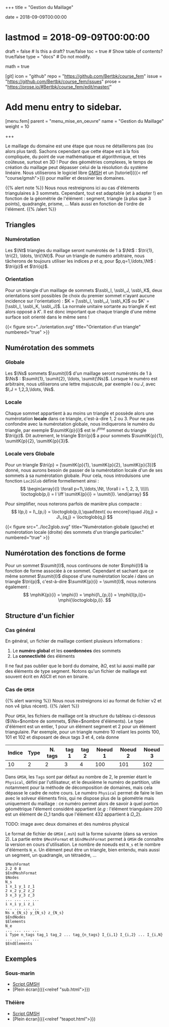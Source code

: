 +++
title = "Gestion du Maillage"

date = 2018-09-09T00:00:00
# lastmod = 2018-09-09T00:00:00

draft = false  # Is this a draft? true/false
toc = true  # Show table of contents? true/false
type = "docs"  # Do not modify.

math = true

[git]
  icon = "github"
  repo = "https://github.com/Bertbk/course_fem"
  issue = "https://github.com/Bertbk/course_fem/issues"
  prose = "https://prose.io/#Bertbk/course_fem/edit/master/"


# Add menu entry to sidebar.
[menu.fem]
  parent = "menu_mise_en_oeuvre"
  name = "Gestion du Maillage"
  weight = 10

+++
$\newcommand{\Cb}{\mathbb{C}}$
$\newcommand{\Nb}{\mathbb{N}}$
$\newcommand{\Rb}{\mathbb{R}}$
$\newcommand{\PS}[2]{\left(#1,#2\right)}$
$\newcommand{\PSV}[2]{\PS{#1}{#2}\_V}$
$\newcommand{\PSL}[2]{\PS{#1}{#2}\_{L^2(\Omega)}}$
$\newcommand{\PSH}[2]{\PS{#1}{#2}\_{H^1(\Omega)}}$
$\newcommand{\norm}[1]{\left\\|#1\right\\|}$
$\newcommand{\normV}[1]{\left\\|#1\right\\|\_{V}}$
$\newcommand{\normH}[1]{\left\\|#1\right\\|\_{H^1(\Omega)}}$
$\newcommand{\normL}[1]{\left\\|#1\right\\|\_{L^2(\Omega)}}$
$\newcommand{\abs}[1]{\left|#1\right|}$
$\newcommand{\xx}{\mathbf{x}}$
$\newcommand{\yy}{\mathbf{y}}$
$\newcommand{\zz}{\mathbf{z}}$
$\newcommand{\nn}{\mathbf{n}}$
$\newcommand{\Ccal}{\mathcal{C}}$
$\newcommand{\Cscr}{\mathscr{C}}$
$\newcommand{\omegai}{\omega\_i}$
$\newcommand{\dsp}{\displaystyle}$
$\newcommand{\diff}{{\rm d}}$
$\newcommand{\conj}[1]{\overline{#1}}$
$\newcommand{\dn}{\partial_\nn}$
$\newcommand{\supp}{\mathrm{supp}}$
$\newcommand{\enstq}[2]{\left\\{#1 \mathrel{}\middle|\mathrel{}#2\right\\}}$
$\newcommand{\Image}{\mathrm{Im}}$
$\newcommand{\Ker}{\mathrm{Ker}}$
$\newcommand{\dxi}{\partial\_{x\_i}}$
$\newcommand{\di}{\partial\_{i}}$
$\newcommand{\dj}{\partial\_{j}}$
$\newcommand{\Ho}{H^1(\Omega)}$
$\newcommand{\Lo}{L^2(\Omega)}$
$\newcommand{\ssb}{\mathbf{s}}$
$\newcommand{\Ns}{N\_s}$
$\newcommand{\Nt}{N\_t}$
$\newcommand{\Ne}{N\_e}$
$\newcommand{\sumit}[1]{\ssb\_{#1}}$
$\newcommand{\sumitK}[2]{\ssb\_{#2}^{#1}}$
$\newcommand{\tri}[1]{K\_{#1}}$
$\newcommand{\loctoglob}{\mathrm{Loc2Glob}}$
$\newcommand{\mphi}[1]{\varphi\_{#1}}$
$\newcommand{\mphiK}[2]{\mphi{#2}^{#1}}$


Le maillage du domaine est une étape que nous ne détaillerons pas (ou alors plus tard). Sachons cependant que cette étape est à la fois compliquée, du point de vue mathématique et algorithmique, et très coûteuse, surtout en 3D ! Pour des géométries complexes, le temps de création du maillage peut dépasser celui de la résolution du système linéaire. Nous utiliserons le logiciel libre [GMSH](https://GMSH.info) et un [tutoriel]({{< ref "course/gmsh">}}) pour mailler et dessiner les domaines.


{{% alert note %}}
Nous nous restreignons ici au cas d'éléments triangulaires à 3 sommets. Cependant, tout est adaptable (et à adapter !) en fonction de la géométrie de l'élément : segment, triangle (à plus que 3 points), quadrangle, prisme, ... Mais aussi en fonction de l'ordre de l'élément.
{{% /alert %}}

## Triangles

### Numérotation

Les $\Nt$ triangles du maillage seront numérotés de 1 à $\Nt$ : $\tri{1}, \tri{2}, \ldots, \tri{\Nt}$. Pour un triangle de numéro arbitraire, nous tâcherons de toujours utiliser les indices $p$ et $q$, pour $p,q=1,\ldots,\Nt$ : $\tri{p}$ et $\tri{q}$.

### Orientation

Pour un triangle d'un maillage de sommets $\ssb\_I, \ssb\_J, \ssb\_K$, deux orientations sont possibles (le choix du premier sommet n'ayant aucune incidence sur l'orientation) :  $K = [\ssb\_I, \ssb\_J, \ssb\_K]$ ou $K' = [\ssb\_I, \ssb\_K, \ssb\_J]$. La normale unitaire sortante au triangle $K$ est alors opposé à $K'$. Il est donc important que chaque triangle d'une même surface soit orienté dans le même sens ! 

{{< figure src="../orientation.svg" title="Orientation d'un triangle" numbered="true" >}}

## Numérotation des sommets

### Globale

Les $\Ns$ sommets $\sumit{I}$ d'un maillage seront numérotés de 1 à $\Ns$ : $\sumit{1}, \sumit{2}, \ldots, \sumit{\Ns}$. Lorsque le numéro est arbitraire, nous utiliserons une lettre majuscule, par exemple $I$ ou $J$, avec $I,J = 1,2,3,\ldots, \Ns$.

### Locale

Chaque sommet appartient à au moins un triangle et possède alors une numérotation **locale** dans ce triangle, c'est-à-dire 1, 2 ou 3. Pour ne pas confondre avec la numérotation globale, nous indiquerons le numéro du triangle, par exemple $\sumitK{p}{i}$ est le $i^{ème}$ sommet du triangle $\tri{p}$. Dit autrement, le triangle $\tri{p}$ a pour sommets $\sumitK{p}{1}, \sumitK{p}{2}, \sumitK{p}{3}$.

### Locale vers Globale

Pour un triangle $\tri{p} = [\sumitK{p}{1}, \sumitK{p}{2}, \sumitK{p}{3}]$ donné, nous aurons besoin de passer de la numérotation locale d'un de ses sommets à sa numérotation globale. Pour cela, nous introduisons une fonction `Loc2Glob` définie formellement ainsi :
$$
\begin{array}{l}
  \forall p=1\,\ldots,\Nt, \forall i = 1, 2, 3, \\\\\\
  \loctoglob(p,i) = I \iff \sumitK{p}{i} = \sumit{I}.
\end{array}
$$

Pour simplifier, nous noterons parfois de manière plus compacte :
$$
I(p,i) = I\_{p,i} = \loctoglob(p,i),\quad\text{ ou encore}\quad
J(q,j) = J\_{q,j} = \loctoglob(q,j)
$$


{{< figure src="../loc2glob.svg" title="Numérotation globale (gauche) et numérotation locale (droite) des sommets d'un triangle particulier." numbered="true" >}}


## Numérotation des fonctions de forme

Pour un sommet $\sumit{I}$, nous continuons de noter $\mphi{I}$ la fonction de forme associée à ce sommet. Cependant et sachant que ce même sommet $\sumit{I}$ dispose d'une numérotation locale $i$ dans un triangle $\tri{p}$, c'est-à-dire $\sumitK{p}{i} = \sumit{I}$, nous noterons également :
$$
\mphiK{p}{i} = \mphi{I} = \mphi{I\_{p,i}} = \mphi{I(p,i)}= \mphi{\loctoglob(p,i)}.
$$

## Structure d'un fichier

### Cas général

En général, un fichier de maillage contient plusieurs informations :

1. Le **numéro global** et les **coordonnées** des sommets
2. La **connectivité** des éléments

Il ne faut pas oublier que le bord du domaine, $\partial\Omega$, est lui aussi maillé par des éléments de type segment. Notons qu'un fichier de maillage est souvent écrit en ASCII et non en binaire. 


### Cas de `GMSH`

{{% alert warning %}}
Nous nous restreignons ici au format de fichier v2 et non v4 (plus récent).
{{% /alert %}}

Pour `GMSH`, les fichiers de maillage ont la structure du tableau ci-dessous ($\Ns=$nombre de sommets, $\Ne=$nombre d'éléments). Le type d'élément est un entier, 1 pour un élément segment et 2 pour un élément triangulaire. Par exemple, pour un triangle numéro 10 reliant les points 100, 101 et 102 et disposant de deux tags 3 et 4, cela donne

| Indice | Type | N. tags |tag 1 | tag 2 | Noeud 1 | Noeud 2 | Noeud 3 |
| --- | --- | --- |---|--- | ---| ---| --- |
|  10 |2 |2| 3 | 4 | 100 | 101 | 102|

Dans `GMSH`, les `Tags` sont par défaut au nombre de 2, le premier étant le `Physical`, défini par l'utilisateur, et le deuxième le numéro de partition, utile notamment pour la méthode de décomposition de domaines, mais cela dépasse le cadre de notre cours. Le numéro `Physical` permet de faire le lien avec le solveur éléments finis, qui ne dispose plus de la géométrie mais uniquement du maillage : ce numéro permet alors de savoir à quel portion géométrique l'élement considéré appartient (*e.g* : l'élément triangulaire 200 est un élément de $\Omega\_1$ tandis que l'élément 432 appartient à $\Omega\_2$).

TODO: image avec deux domaines et des numéros physical

Le format de fichier de `GMSH` (`.msh`) suit la forme suivante (dans sa version 2). La partie entre `$MeshFormat` et `$EndMeshFormat` permet à `GMSH` de connaître la version en cours d'utilisation. Le nombre de noeuds est `N_s` et le nombre d'éléments `N_e`. Un élément peut être un triangle, bien entendu, mais aussi un segment, un quadrangle, un tétraèdre, ...

```
$MeshFormat
2.2 0 8
$EndMeshFormat
$Nodes
N_s
1 x_1 y_1 z_1
2 x_2 y_2 z_2
3 x_3 y_3 z_3
... ... ... ...
i x_i y_i z_i
... ... ... ...
Ns x_{N_s} y_{N_s} z_{N_s}
$EndNodes
$Elements
N_e
... ... ... ...
i Type n_tags tag_1 tag_2 ... tag_{n_tags} I_{i,1} I_{i,2} ... I_{i,N}
... ... ... ...
$EndElements
```

## Exemples

### Sous-marin

<object type="text/html" data="../sub/index.html" width="100%" height="auto"></object>

- [Script GMSH](https://github.com/Bertbk/geogmsh/blob/master/submarine.geo)
- [Plein écran]({{<relref "sub.html">}})

### Théière

<object type="text/html" data="../teapot/index.html" width="100%" height="auto"></object>

- [Script GMSH](https://github.com/Bertbk/geogmsh/blob/master/teapot.geo)
- [Plein écran]({{<relref "teapot.html">}})
